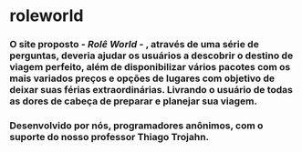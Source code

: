 # roleworld

### O site proposto - __*Rolê World*__ - , através de uma série de perguntas, deveria ajudar os usuários a descobrir o destino de viagem perfeito, além de disponibilizar vários pacotes com os mais variados preços e opções de lugares com objetivo de deixar suas férias extraordinárias. Livrando o usuário de todas as dores de cabeça de preparar e planejar sua viagem.

### Desenvolvido por nós, programadores anônimos, com o suporte do nosso professor Thiago Trojahn.


